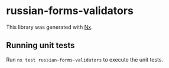 # russian-forms-validators

This library was generated with [Nx](https://nx.dev).

## Running unit tests

Run `nx test russian-forms-validators` to execute the unit tests.
